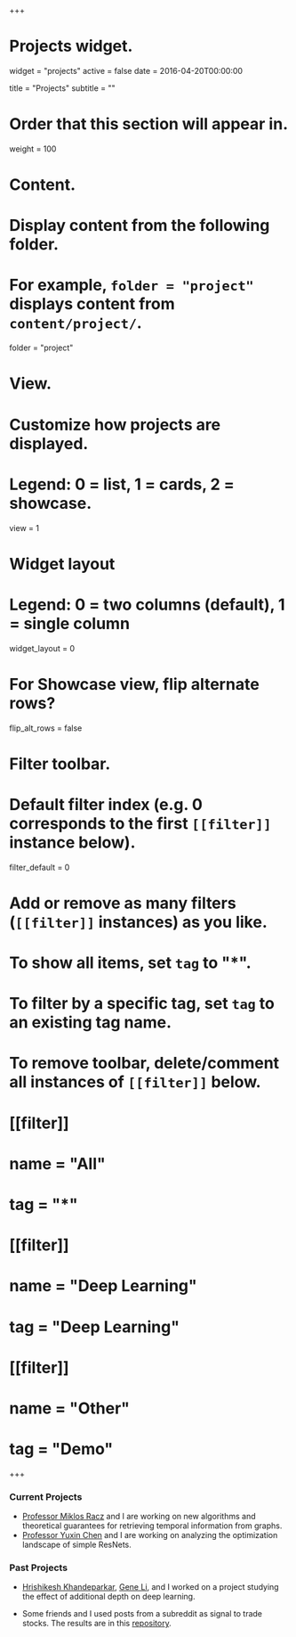 +++
# Projects widget.
widget = "projects"
active = false
date = 2016-04-20T00:00:00

title = "Projects"
subtitle = ""

# Order that this section will appear in.
weight = 100

# Content.
# Display content from the following folder.
# For example, `folder = "project"` displays content from `content/project/`.
folder = "project"

# View.
# Customize how projects are displayed.
# Legend: 0 = list, 1 = cards, 2 = showcase.
view = 1

# Widget layout
# Legend: 0 = two columns (default), 1 = single column
widget_layout = 0

# For Showcase view, flip alternate rows?
flip_alt_rows = false

# Filter toolbar.

# Default filter index (e.g. 0 corresponds to the first `[[filter]]` instance below).
filter_default = 0

# Add or remove as many filters (`[[filter]]` instances) as you like.
# To show all items, set `tag` to "*".
# To filter by a specific tag, set `tag` to an existing tag name.
# To remove toolbar, delete/comment all instances of `[[filter]]` below.
# [[filter]]
#   name = "All"
#   tag = "*"
#
# [[filter]]
#   name = "Deep Learning"
#   tag = "Deep Learning"
#
# [[filter]]
#   name = "Other"
#   tag = "Demo"

+++

### Current Projects

* [Professor Miklos Racz](http://mracz.princeton.edu/) and I are working on new algorithms and theoretical guarantees for retrieving temporal information from graphs.
* [Professor Yuxin Chen](http://www.princeton.edu/~yc5/) and I are working on analyzing the optimization landscape of simple ResNets.  


### Past Projects

* [Hrishikesh Khandeparkar](http://www.cs.princeton.edu/~hrk/index.html), [Gene Li](https://gxli97.github.io/), and I worked on a project studying the effect of additional depth on deep learning.

* Some friends and I used posts from a subreddit as signal to trade stocks.  The results are in this [repository](https://github.com/houcharlie/WallStreetBets).  